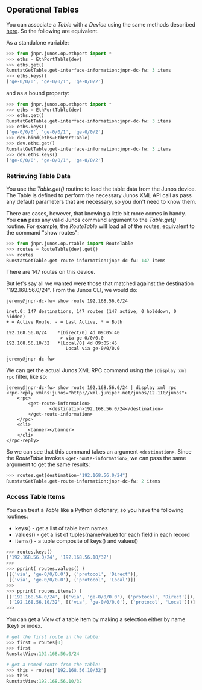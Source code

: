 ## Operational Tables

You can associate a _Table_ with a _Device_ using the same methods described [here](../device.md).  So the following are equivalent.

As a standalone variable:
````python
>>> from jnpr.junos.op.ethport import *
>>> eths = EthPortTable(dev)
>>> eths.get()
RunstatGetTable.get-interface-information:jnpr-dc-fw: 3 items
>>> eths.keys()
['ge-0/0/0', 'ge-0/0/1', 'ge-0/0/2']
````
and as a bound property:
````python
>>> from jnpr.junos.op.ethport import *
>>> eths = EthPortTable(dev)
>>> eths.get()
RunstatGetTable.get-interface-information:jnpr-dc-fw: 3 items
>>> eths.keys()
['ge-0/0/0', 'ge-0/0/1', 'ge-0/0/2']
>>> dev.bind(eths=EthPortTable)
>>> dev.eths.get()
RunstatGetTable.get-interface-information:jnpr-dc-fw: 3 items
>>> dev.eths.keys()
['ge-0/0/0', 'ge-0/0/1', 'ge-0/0/2']
````

### Retrieving Table Data

You use the _Table.get()_ routine to load the table data from the Junos device.  The Table is defined to perform the necessary Junos XML API call as pass any default parameters that are necessary, so you don't need to know them.

There are cases, however, that knowing a little bit more comes in handy.  You **can** pass any valid Junos command argument to the _Table.get()_ routine.  For example, the _RouteTable_ will load all of the routes, equivalent to the command "show routes":

````python
>>> from jnpr.junos.op.rtable import RouteTable
>>> routes = RouteTable(dev).get()
>>> routes
RunstatGetTable.get-route-information:jnpr-dc-fw: 147 items
````
There are 147 routes on this device.  

But let's say all we wanted were those that matched against the destination "192.168.56.0/24".   From the Junos CLI, we would do:

````
jeremy@jnpr-dc-fw> show route 192.168.56.0/24 

inet.0: 147 destinations, 147 routes (147 active, 0 holddown, 0 hidden)
+ = Active Route, - = Last Active, * = Both

192.168.56.0/24    *[Direct/0] 4d 09:05:40
                    > via ge-0/0/0.0
192.168.56.10/32   *[Local/0] 4d 09:05:45
                      Local via ge-0/0/0.0

jeremy@jnpr-dc-fw>
````

We can get the actual Junos XML RPC command using the `|display xml rpc` filter, like so:
````
jeremy@jnpr-dc-fw> show route 192.168.56.0/24 | display xml rpc 
<rpc-reply xmlns:junos="http://xml.juniper.net/junos/12.1I0/junos">
    <rpc>
        <get-route-information>
                <destination>192.168.56.0/24</destination>
        </get-route-information>
    </rpc>
    <cli>
        <banner></banner>
    </cli>
</rpc-reply>
````
So we can see that this command takes an argument `<destination>`.  Since the _RouteTable_ invokes `<get-route-information>`, we can pass the same argument to get the same results:

````python
>>> routes.get(destination="192.168.56.0/24")
RunstatGetTable.get-route-information:jnpr-dc-fw: 2 items
````

### Access Table Items

You can treat a _Table_ like a Python dictonary, so you have the following routines:

* keys() - get a list of table item names
* values() - get a list of tuples(name/value) for each field in each record
* items() - a tuple composite of keys() and values()

````python
>>> routes.keys()
['192.168.56.0/24', '192.168.56.10/32']
>>> 
>>> pprint( routes.values() )
[[('via', 'ge-0/0/0.0'), ('protocol', 'Direct')],
 [('via', 'ge-0/0/0.0'), ('protocol', 'Local')]]
>>> 
>>> pprint( routes.items() )
[('192.168.56.0/24', [('via', 'ge-0/0/0.0'), ('protocol', 'Direct')]),
 ('192.168.56.10/32', [('via', 'ge-0/0/0.0'), ('protocol', 'Local')])]
>>> 
````

You can get a _View_ of a table item by making a selection either by name (key) or index.  

````python
# get the first route in the table:
>>> first = routes[0]
>>> first
RunstatView:192.168.56.0/24

# get a named route from the table:
>>> this = routes['192.168.56.10/32']
>>> this
RunstatView:192.168.56.10/32
````
